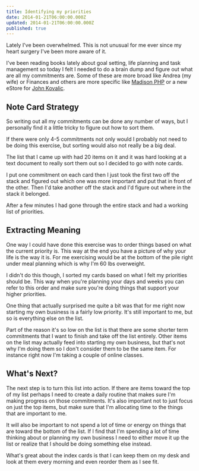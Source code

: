 ```yaml
---
title: Identifying my priorities
date: 2014-01-21T06:00:00.000Z
updated: 2014-01-21T06:00:00.000Z
published: true
---
```


Lately I've been overwhelmed.  This is not unusual for me ever since my heart surgery I've been more aware of it.

I've been reading books lately about goal setting, life planning and task management so today I felt I needed to do a brain dump and figure out what are all my commitments are.  Some of these are more broad like Andrea (my wife) or Finances and others are more specific like [Madison PHP](https://www.meetup.com/madisonphp/) or a new eStore for [John Kovalic](http://www.dorktower.com/).

## Note Card Strategy

So writing out all my commitments can be done any number of ways, but I personally find it a little tricky to figure out how to sort them.

If there were only 4-5 commitments not only would I probably not need to be doing this exercise, but sorting would also not really be a big deal.

The list that I came up with had 20 items on it and it was hard looking at a text document to really sort them out so I decided to go with note cards.

I put one commitment on each card then I just took the first two off the stack and figured out which one was more important and put that in front of the other.  Then I'd take another off the stack and I'd figure out where in the stack it belonged.

After a few minutes I had gone through the entire stack and had a working list of priorities.

## Extracting Meaning

One way I could have done this exercise was to order things based on what the current priority is.  This way at the end you have a picture of why your life is the way it is.  For me exercising would be at the bottom of the pile right under meal planning which is why I'm 60 lbs overweight.

I didn't do this though, I sorted my cards based on what I felt my priorities should be.  This way when you're planning your days and weeks you can refer to this order and make sure you're doing things that support your higher priorities.

One thing that actually surprised me quite a bit was that for me right now starting my own business is a fairly low priority.  It's still important to me, but so is everything else on the list.

Part of the reason it's so low on the list is that there are some shorter term commitments that I want to finish and take off the list entirely.  Other items on the list may actually feed into starting my own business, but that's not why I'm doing them so I don't consider them to be the same item.  For instance right now I'm taking a couple of online classes.

## What's Next?

The next step is to turn this list into action.  If there are items toward the top of my list perhaps I need to create a daily routine that makes sure I'm making progress on those commitments.  It's also important not to just focus on just the top items, but make sure that I'm allocating time to the things that are important to me.

It will also be important to not spend a lot of time or energy on things that are toward the bottom of the list.  If I find that I'm spending a lot of time thinking about or planning my own business I need to either move it up the list or realize that I should be doing something else instead.

What's great about the index cards is that I can keep them on my desk and look at them every morning and even reorder them as I see fit.

